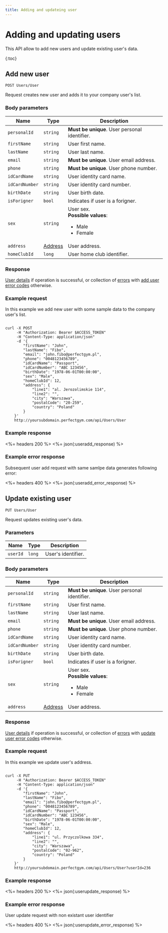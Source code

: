 ```yaml
---
title: Adding and updateing user
---
```


# Adding and updating users

This API allow to add new users and update existing user's data.

{:toc}


## Add new user

    POST Users/User

Request creates new user and adds it to your company user's list.



### Body parameters

Name     	    | Type       		| Description
----------------|-------------------|------------
`personalId`    |`string`    		| **Must be unique**. User personal identifier.
`firstName`     |`string`    		| User first name.
`lastName`     	|`string`    		| User last name.
`email`     	|`string`    		| **Must be unique**. User email address.
`phone`     	|`string`    		| **Must be unique**. User phone number.
`idCardName`	|`string`			| User identity card name.
`idCardNumber`  |`string`			| User identity card number.
`birthDate`     |`string`    		| User birth date.
`isForigner`	|`bool`				| Indicates if user is a forigner.
`sex`     		|`string`    		| User sex. <br><strong>Possible values</strong>: <br><ul><li>Male</li><li>Female</li></ul>
`address`     	|[Address][Address] | User address.
`homeClubId`	|`long`    			| User home club identifier.



### Response

[User details][UserDetailsProperties] if operation is successful, or collection of [errors][Error] 
with [add user error codes][AddUserErrorCode] otherwise.


### Example request

In this example we add new user with some sample data to the company user's list.

``` command-line

curl -X POST 
	 -H "Authorization: Bearer $ACCESS_TOKEN" 
	 -H "Content-Type: application/json" 
	 -d '{
	    "firstName": "John",
	    "lastName": "Fibo",
	    "email": "john.fibo@perfectgym.pl",
	    "phone": "0048123456789",
	    "idCardName": "Passport",
        "idCardNumber": "ABC 123456",
	    "birthDate": "1978-06-01T00:00:00",
	    "sex": "Male",
	    "homeClubId": 12,
	    "address": {
	        "line1": "al. Jerozolimskie 114",
	        "line2": "",
	        "city": "Warszawa",
	        "postalCode": "20-259",
	        "country": "Poland"
	    }
	}' 
	http://yoursubdomain.perfectgym.com/api/Users/User
```


### Example response

<%= headers 200 %>
<%= json(:useradd_response) %>


### Example error response

Subsequent user add request with same samlpe data generates following error:

<%= headers 400 %>
<%= json(:useradd_error_response) %>



## Update existing user

    PUT Users/User

Request updates existing user's data.


### Parameters

Name            | Type       | Description
----------------|------------|------------
`userId`        |`long`      | User's identifier.


### Body parameters

Name     	    | Type       		| Description
----------------|-------------------|------------
`personalId`    |`string`    		| **Must be unique**. User personal identifier.
`firstName`     |`string`    		| User first name.
`lastName`     	|`string`    		| User last name.
`email`     	|`string`    		| **Must be unique**. User email address.
`phone`     	|`string`    		| **Must be unique**. User phone number.
`idCardName`	|`string`			| User identity card name.
`idCardNumber`  |`string`			| User identity card number.
`birthDate`     |`string`    		| User birth date.
`isForigner`	|`bool`				| Indicates if user is a forigner.
`sex`     		|`string`    		| User sex. <br><strong>Possible values</strong>: <br><ul><li>Male</li><li>Female</li></ul>
`address`     	|[Address][Address] | User address.


### Response

[User details][UserDetailsProperties] if operation is successful, or collection of [errors][Error] 
with [update user error codes][UpdateUserErrorCode] otherwise.


### Example request

In this example we update user's address.

``` command-line

curl -X PUT 
	 -H "Authorization: Bearer $ACCESS_TOKEN" 
	 -H "Content-Type: application/json" 
	 -d '{
	    "firstName": "John",
	    "lastName": "Fibo",
	    "email": "john.fibo@perfectgym.pl",
	    "phone": "0048123456789",
	    "idCardName": "Passport",
        "idCardNumber": "ABC 123456",
	    "birthDate": "1978-06-01T00:00:00",
	    "sex": "Male",
	    "homeClubId": 12,
	    "address": {
	        "line1": "ul. Przyczolkowa 334",
	        "line2": "",
	        "city": "Warszawa",
	        "postalCode": "02-962",
	        "country": "Poland"
	    }
	}' 
	http://yoursubdomain.perfectgym.com/api/Users/User?userId=236
```


### Example response

<%= headers 200 %>
<%= json(:userupdate_response) %>


### Example error response

User update request with non existant user identifier

<%= headers 400 %>
<%= json(:userupdate_error_response) %>



[UserDetailsProperties]: /api/users/userdetails#properties
[Error]: /appendix/datatypes/error
[Address]: /appendix/datatypes/address
[AddUserErrorCode]: /appendix/errorcodes/addusererrorcode
[UpdateUserErrorCode]: /appendix/errorcodes/updateusererrorcode
